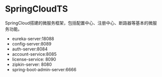 # SpringCloudTS
SpringCloud搭建的微服务框架，包括配置中心、注册中心、断路器等基本的微服务功能。

* eureka-server:18088
* config-server:8089
* auth-server:8084
* account-service:8085
* license-service: 8090
* zipkin-server: 8080
* spring-boot-admin-server:6666

